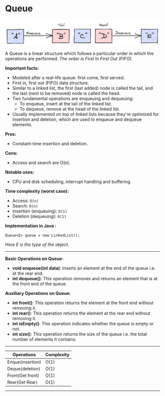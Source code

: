 # Queue

![Queue](/images/queue.png)

A Queue is a linear structure which follows a particular order in which the operations are performed. _The order is First In First Out (FIFO)._ <br>

**Important facts:**

* Modeled after a real-life queue: first come, first served.
* First in, first out (FIFO) data structure.
* Similar to a linked list, the first (last added) node is called the tail, and the last (next to be removed) node is called the head.
* Two fundamental operations are enqueuing and dequeuing:
    * To enqueue, insert at the tail of the linked list.
    * To dequeue, remove at the head of the linked list.
* Usually implemented on top of linked lists because they're optimized for insertion and deletion, which are used to enqueue and dequeue elements.

**Pros:**
* Constant-time insertion and deletion.

**Cons:**
* Access and search are O(n).

**Notable uses:**

* CPU and disk scheduling, interrupt handling and buffering.

**Time complexity (worst case):**
* Access: ```O(n)```
* Search: ```O(n)```
* Insertion (enqueuing): ```O(1)```
* Deletion (dequeuing): ```O(1)```

**Implementation in Java :**
```
Queue<­E> queue = new Linked­List();
```
_Here E is the type of the object_.

<hr>

**Basic Operations on Queue:**

* **void enqueue(int data)**: Inserts an element at the end of the queue i.e. at the rear end.
* **int dequeue()**: This operation removes and returns an element that is at the front end of the queue.

**Auxiliary Operations on Queue:**

* **int front()**: This operation returns the element at the front end without removing it.
* **int rear()**: This operation returns the element at the rear end without removing it.
* **int isEmpty()**: This operation indicates whether the queue is empty or not.
* **int size()**: This operation returns the size of the queue i.e. the total number of elements it contains.  

<hr>

| Operations           |   Complexity  |
|----------------------|---------------|
| Enque(insertion)     |      O(1)     |
| Deque(deletion)      |     O(1)      |
| Front(Get front)     |      O(1)     |
| Rear(Get Rear)       |     O(1)      |

<hr>
